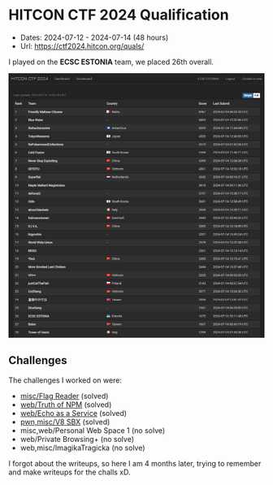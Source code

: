 # HITCON CTF 2024 Qualification

- Dates: 2024-07-12 - 2024-07-14 (48 hours)
- Url: https://ctf2024.hitcon.org/quals/

I played on the **ECSC ESTONIA** team, we placed 26th overall.

![scoreboard](scoreboard.png?raw=true)

## Challenges

The challenges I worked on were:

- [misc/Flag Reader](Flag%20Reader) (solved)
- [web/Truth of NPM](Truth%20of%20NPM) (solved)
- [web/Echo as a Service](Echo%20as%20a%20Service) (solved)
- [pwn,misc/V8 SBX](V8%20SBX) (solved)
- misc,web/Personal Web Space 1 (no solve)
- web/Private Browsing+ (no solve)
- web,misc/ImagikaTragicka (no solve)

I forgot about the writeups, so here I am 4 months later, trying to remember and make writeups for the challs xD.